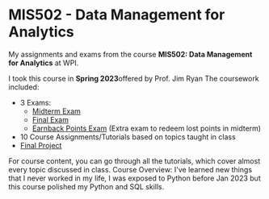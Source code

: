 # MIS502 - Data Management for Analytics

My assignments and exams from the course **MIS502: Data Management for Analytics** at WPI.

I took this course in **Spring 2023**offered by Prof. Jim Ryan
The coursework included:
- 3 Exams:  
  - [Midterm Exam](https://github.com/devtechster/MIS502-Data-Management-for-Analytics/tree/main/Midterm%20Exam)  
  - [Final Exam](https://github.com/devtechster/MIS502-Data-Management-for-Analytics/tree/main/Final%20Exam)  
  - [Earnback Points Exam](https://github.com/devtechster/MIS502-Data-Management-for-Analytics/tree/main/Earnback%20points%20exam)  (Extra exam to redeem lost points in midterm)
- 10 Course Assignments/Tutorials based on topics taught in class  
- [Final Project](https://github.com/devtechster/MIS502-Data-Management-for-Analytics/tree/main/Final%20Project)

For course content, you can go through all the tutorials, which cover almost every topic discussed in class.
Course Overview: I've learned new things that I never worked in my life, I was exposed to Python before Jan 2023 but this course polished my Python and SQL skills.

